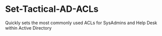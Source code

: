 # Set-Tactical-AD-ACLs
Quickly sets the most commonly used ACLs for SysAdmins and Help Desk within Active Directory
